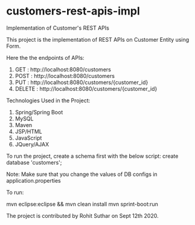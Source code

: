 # customers-rest-apis-impl
Implementation of Customer's REST APIs

This project is the implementation of REST APIs on Customer Entity using Form.

Here the the endpoints of APIs:

1. GET : http://localhost:8080/customers
2. POST : http://localhost:8080/customers
3. PUT : http://localhost:8080/customers/{customer_id}
4. DELETE : http://localhost:8080/customers/{customer_id}

Technologies Used in the Project:

1. Spring/Spring Boot
2. MySQL
3. Maven
4. JSP/HTML
5. JavaScript
6. JQuery/AJAX

To run the project, create a schema first with the below script:
create database 'customers';

Note: Make sure that you change the values of DB configs in application.properties

To run:

mvn eclipse:eclipse && mvn clean install
mvn sprint-boot:run

The project is contributed by Rohit Suthar on Sept 12th 2020.

